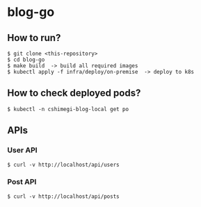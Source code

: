 # blog-go

## How to run?
```
$ git clone <this-repository>
$ cd blog-go
$ make build  -> build all required images
$ kubectl apply -f infra/deploy/on-premise  -> deploy to k8s
```

## How to check deployed pods?
```
$ kubectl -n cshimegi-blog-local get po
```


## APIs
### User API
```
$ curl -v http://localhost/api/users
```

### Post API
```
$ curl -v http://localhost/api/posts
```
